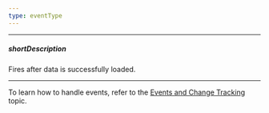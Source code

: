 ```yaml
---
type: eventType
---
```

---
##### shortDescription
Fires after data is successfully loaded.

---
To learn how to handle events, refer to the [Events and Change Tracking](/concepts/30%20Data%20Layer/5%20Data%20Layer/5%20Events%20and%20Change%20Tracking.md '/Documentation/Guide/Data_Layer/Data_Layer/#Events_and_Change_Tracking') topic.